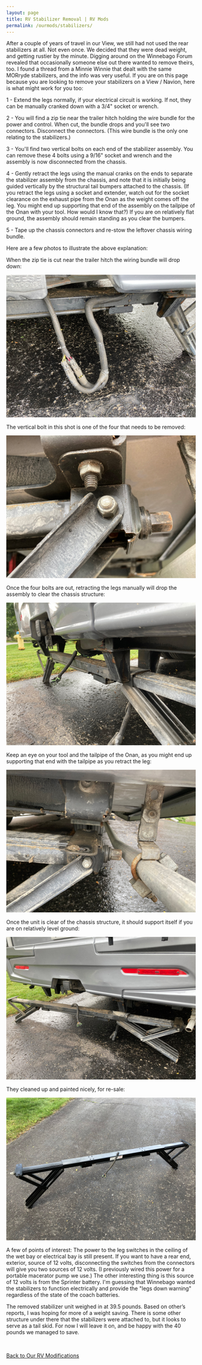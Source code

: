 ```yaml
---
layout: page
title: RV Stabilizer Removal | RV Mods
permalink: /ourmods/stabilizers/
---
```

After a couple of years of travel in our View, we still had not used the rear stabilizers at all.  Not even once.  We decided that they were dead weight, and getting rustier by the minute.  Digging around on the Winnebago Forum revealed that occasionally someone else out there wanted to remove theirs, too.  I found a thread from a Minnie Winnie that dealt with the same MORryde stabilizers, and the info was very useful. If you are on this page because you are looking to remove your stabilizers on a View / Navion, here is what might work for you too:

1 - Extend the legs normally, if your electrical circuit is working. If not, they can be manually cranked down with a 3/4" socket or wrench.

2 - You will find a zip tie near the trailer hitch holding the wire bundle for the power and control. When cut, the bundle drops and you'll see two connectors. Disconnect the connectors. (This wire bundle is the only one relating to the stabilizers.)

3 - You'll find two vertical bolts on each end of the stabilizer assembly. You can remove these 4 bolts using a 9/16" socket and wrench and the assembly is now disconnected from the chassis.

4 - Gently retract the legs using the manual cranks on the ends to separate the stabilizer assembly from the chassis, and note that it is initially being guided vertically by the structural tail bumpers attached to the chassis. (If you retract the legs using a socket and extender, watch out for the socket clearance on the exhaust pipe from the Onan as the weight comes off the leg. You might end up supporting that end of the assembly on the tailpipe of the Onan with your tool. How would I know that?) If you are on relatively flat ground, the assembly should remain standing as you clear the bumpers. 

5 - Tape up the chassis connectors and re-stow the leftover chassis wiring bundle.

Here are a few photos to illustrate the above explanation:

When the zip tie is cut near the trailer hitch the wiring bundle will drop down:

<img src="/assets/webstabilizer1.jpg"/>

The vertical bolt in this shot is one of the four that needs to be removed:

<img src="/assets/webstabilizer2.jpg"/>

Once the four bolts are out, retracting the legs manually will drop the assembly to clear the chassis structure:

<img src="/assets/webstabilizer5.jpg"/>

Keep an eye on your tool and the tailpipe of the Onan, as you might end up supporting that end with the tailpipe as you retract the leg:

<img src="/assets/webstabilizer4.jpg"/>

Once the unit is clear of the chassis structure, it should support itself if you are on relatively level ground:

<img src="/assets/webstabilizer6.jpg"/>

They cleaned up and painted nicely, for re-sale:

<img src="/assets/webstabilizer7a.jpg"/>

A few of points of interest: The power to the leg switches in the ceiling of the wet bay or electrical bay is still present. If you want to have a rear end, exterior, source of 12 volts, disconnecting the switches from the connectors will give you two sources of 12 volts. (I previously wired this power for a portable macerator pump we use.) The other interesting thing is this source of 12 volts is from the Sprinter battery. I'm guessing that Winnebago wanted the stabilizers to function electrically and provide the "legs down warning" regardless of the state of the coach batteries. 

The removed stabilizer unit weighed in at 39.5 pounds.  Based on other’s reports, I was hoping for more of a weight saving.  There is some other structure under there that the stabilizers were attached to, but it looks to serve as a tail skid.  For now I will leave it on, and be happy with the 40 pounds we managed to save.

<br>

[Back to Our RV Modifications](/ourmods/)

